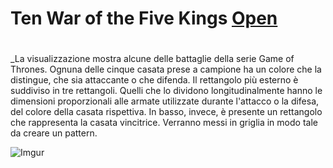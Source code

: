 # Ten War of the Five Kings [Open](https://editor.p5js.org/g.florio1994@gmail.com/full/3p0075YWA) <h1>
 
_La visualizzazione mostra alcune delle battaglie della serie Game of Thrones. Ognuna delle cinque casata prese a campione ha un colore che la distingue, che sia attaccante o che difenda. Il rettangolo più esterno è suddiviso in tre rettangoli. Quelli che lo dividono longitudinalmente hanno le dimensioni proporzionali alle armate utilizzate durante l'attacco o la difesa, del colore della casata rispettiva. In basso, invece, è presente un rettangolo che rappresenta la casata vincitrice. Verranno messi in griglia in modo tale da creare un pattern. 

![Imgur](https://i.imgur.com/2EFD7kC.png)
